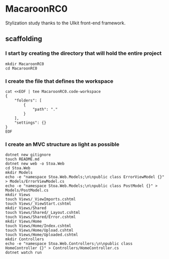 # MacaroonRC0

Stylization study thanks to the UIkit front-end framework.

## scaffolding

### I start by creating the directory that will hold the entire project

```shell
mkdir MacaroonRC0
cd MacaroonRC0
```

### I create the file that defines the workspace

```shell
cat <<EOF | tee MacaroonRC0.code-workspace
{
	"folders": [
		{
			"path": "."
		}
	],
	"settings": {}
}
EOF
```

### I create an MVC structure as light as possible

```shell
dotnet new gitignore
touch README.md
dotnet new web -o Stoa.Web
cd Stoa.Web
mkdir Models
echo -e "namespace Stoa.Web.Models;\n\npublic class ErrorViewModel {}" > Models/ErrorViewModel.cs
echo -e "namespace Stoa.Web.Models;\n\npublic class PostModel {}" > Models/PostModel.cs
mkdir Views
touch Views/_ViewImports.cshtml
touch Views/_ViewStart.cshtml
mkdir Views/Shared
touch Views/Shared/_Layout.cshtml
touch Views/Shared/Error.cshtml
mkdir Views/Home
touch Views/Home/Index.cshtml
touch Views/Home/Upload.cshtml
touch Views/Home/Uploaded.cshtml
mkdir Controllers
echo -e "namespace Stoa.Web.Controllers;\n\npublic class HomeController {}" > Controllers/HomeController.cs
dotnet watch run
```
